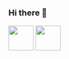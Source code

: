### Hi there 👋
<img src="https://emojis.slackmojis.com/emojis/images/1520808873/3643/cool-doge.gif?1520808873" width="50">

<img src="https://emojis.slackmojis.com/emojis/images/1547582922/5197/party_blob.gif?1547582922" width="50"/> 

<!--
**itsundef/itsundef** is a ✨ _special_ ✨ repository because its `README.md` (this file) appears on your GitHub profile.

Here are some ideas to get you started:

- 🔭 I’m currently working on ...
- 🌱 I’m currently learning ...
- 👯 I’m looking to collaborate on ...
- 🤔 I’m looking for help with ...
- 💬 Ask me about ...
- 📫 How to reach me: ...
- 😄 Pronouns: ...
- ⚡ Fun fact: ...
-->

